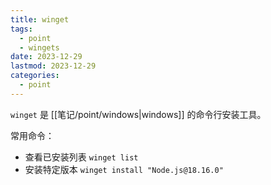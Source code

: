 ```yaml
---
title: winget
tags:
  - point
  - wingets
date: 2023-12-29
lastmod: 2023-12-29
categories:
  - point
---
```


`winget` 是 [[笔记/point/windows|windows]] 的命令行安装工具。

常用命令：

- 查看已安装列表 `winget list`
- 安装特定版本 `winget install "Node.js@18.16.0"`
